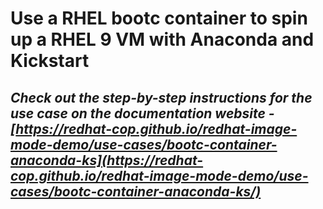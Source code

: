 # Use a RHEL bootc container to spin up a RHEL 9 VM with Anaconda and Kickstart

## *Check out the step-by-step instructions for the use case on the documentation website - [https://redhat-cop.github.io/redhat-image-mode-demo/use-cases/bootc-container-anaconda-ks](https://redhat-cop.github.io/redhat-image-mode-demo/use-cases/bootc-container-anaconda-ks/)*
